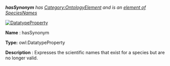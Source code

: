___hasSynonym__ 
 has
 [Category:OntologyElement](../../Category/OntologyElement "Category:OntologyElement") 
 and is an
 [element of](../../Property/ElementOf "Property:ElementOf") 
[SpeciesNames](../../Submissions/SpeciesNames "Submissions:SpeciesNames")_




  





[![DatatypeProperty](../../images/thumb/a/a5/DatatypeProperty.gif/45px-DatatypeProperty.gif)](../../Image/DatatypeProperty.gif "DatatypeProperty")


__Name__ 
 : hasSynonym
 



__Type:__ 
 owl:DatatypeProperty
 



__Description__ 
 : Expresses the scientific names that exist for a species but are no longer valid.